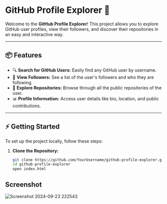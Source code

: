# GitHub Profile Explorer 👤

Welcome to the **GitHub Profile Explorer**! This project allows you to explore GitHub user profiles, view their followers, and discover their repositories in an easy and interactive way.

---

## 📦 Features

- 🔍 **Search for GitHub Users:** Easily find any GitHub user by username.
- 👥 **View Followers:** See a list of the user's followers and who they are following.
- 📂 **Explore Repositories:** Browse through all the public repositories of the user.
- 📊 **Profile Information:** Access user details like bio, location, and public contributions.

---

## ⚡ Getting Started

To set up the project locally, follow these steps:

1. **Clone the Repository:**

   ```bash
   git clone https://github.com/YourUsername/github-profile-explorer.git
   cd github-profile-explorer
   open index.html

## Screenshot

![Screenshot 2024-09-23 222543](https://github.com/user-attachments/assets/9fce3659-9d32-4c46-84fd-df4be86f21f7)
